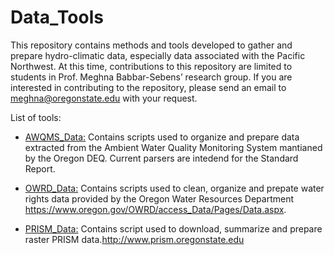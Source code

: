 # Data_Tools
This repository contains methods and tools developed to gather and prepare hydro-climatic data, especially data associated with the Pacific Northwest. At this time, contributions to this repository are limited to students in Prof. Meghna Babbar-Sebens’ research group. If you are interested in contributing to the repository, please send an email to meghna@oregonstate.edu with your request.

List of tools:
* [AWQMS_Data:](tools/AWQMS_Data) Contains scripts used to organize and prepare data extracted from the Ambient Water Quality Monitoring System mantianed by the Oregon DEQ. Current parsers are intedend for the Standard Report.

* [OWRD_Data:](tools/OWRD_Data) Contains scripts used to clean, organize and prepate water rights data provided by the Oregon Water Resources Department https://www.oregon.gov/OWRD/access_Data/Pages/Data.aspx.

* [PRISM_Data:](tools/PRISM_Data) Contains script used to download, summarize and prepare raster PRISM data.http://www.prism.oregonstate.edu
